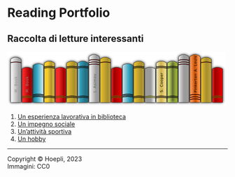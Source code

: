 # Reading Portfolio

## Raccolta di letture interessanti

![Libri](books.png)

1. [Un esperienza lavorativa in biblioteca](biblioteca.md)
2. [Un impegno sociale](croce-rossa.md)
3. [Un’attività sportiva](pallavolo.md)
4. [Un hobby](fotografia.md)

---
Copyright © Hoepli, 2023  
Immagini: CC0
